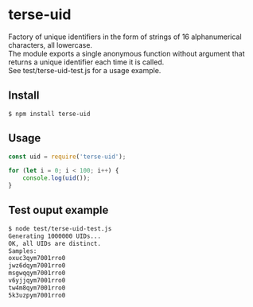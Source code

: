# terse-uid
Factory of unique identifiers in the form of strings of 16 alphanumerical characters, all lowercase.\
The module exports a single anonymous function without argument that returns a unique identifier each time it is called.\
See test/terse-uid-test.js for a usage example.

## Install
```
$ npm install terse-uid
```

## Usage
```js
const uid = require('terse-uid');

for (let i = 0; i < 100; i++) {
    console.log(uid());
}
```

## Test ouput example
```sh
$ node test/terse-uid-test.js
Generating 1000000 UIDs...
OK, all UIDs are distinct.
Samples:
oxuc3qym7001rro0
jwz6dqym7001rro0
msgwqqym7001rro0
v6yjjqym7001rro0
tw4m8qym7001rro0
5k3uzpym7001rro0
```
